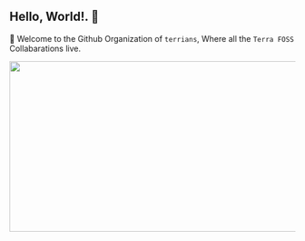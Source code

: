 ## Hello, World!. 👋
🙋‍ Welcome to the Github Organization of `terrians`, Where all the `Terra FOSS` Collabarations live.
<div align="center">
  <img src="https://giphy.com/embed/SWoSkN6DxTszqIKEqv" width="600" height="300"/>
</div>
<!--

**Here are some ideas to get you started:**

🙋‍♀️ A short introduction - what is your organization all about?
🌈 Contribution guidelines - how can the community get involved?
👩‍💻 Useful resources - where can the community find your docs? Is there anything else the community should know?
🍿 Fun facts - what does your team eat for breakfast?
🧙 Remember, you can do mighty things with the power of [Markdown](https://docs.github.com/github/writing-on-github/getting-started-with-writing-and-formatting-on-github/basic-writing-and-formatting-syntax)
-->
